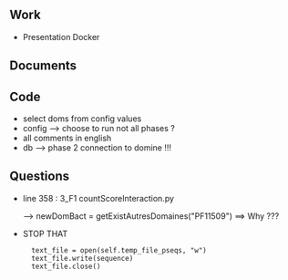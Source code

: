 ## Work
- Presentation Docker

## Documents

## Code

- select doms from config values
- config --> choose to run not all phases ?
- all comments in english
- db --> phase 2 connection to domine !!!

## Questions

- line 358 : 3_F1 countScoreInteraction.py 
    
    --> newDomBact = getExistAutresDomaines("PF11509") ==> Why ???
    
- STOP THAT

        text_file = open(self.temp_file_pseqs, "w")
        text_file.write(sequence)
        text_file.close()